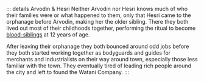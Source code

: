 ::: details Arvodin & Hesri
Neither Arvodin nor Hesri knows much of who their families were or what happened to them, only that Hesri came to the orphanage before Arvodin, making her the older sibling. There they both lived out most of their childhoods together, performing the ritual to become [blood-siblings](/places/trit_shi#blood-siblings) at 12 years of age.

After leaving their orphanage they both bounced around odd jobs before they both started working together as bodyguards and guides for merchants and industrialists on their way around town, especially those less familiar with the town. They eventually tired of leading rich people around the city and left to found the Watani Company.
:::